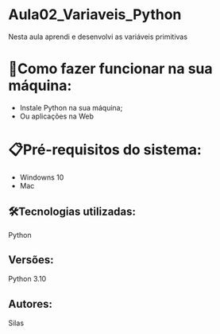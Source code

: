 # Aula02_Variaveis_Python

Nesta aula aprendi e desenvolvi as variáveis primitivas

# 🔌Como fazer funcionar na sua máquina:

- Instale Python na sua máquina;
- Ou aplicações na Web

# 📋Pré-requisitos do sistema:

- Windowns 10
- Mac

## 🛠️Tecnologias utilizadas:

Python
## Versões:

Python 3.10

## Autores:

Silas

